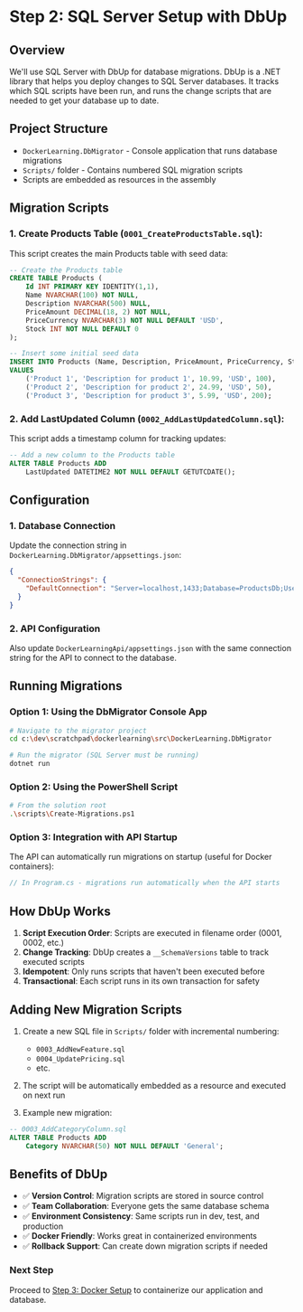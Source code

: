 # Step 2: SQL Server Setup with DbUp

## Overview
We'll use SQL Server with DbUp for database migrations. DbUp is a .NET library that helps you deploy changes to SQL Server databases. It tracks which SQL scripts have been run, and runs the change scripts that are needed to get your database up to date.

## Project Structure
- `DockerLearning.DbMigrator` - Console application that runs database migrations
- `Scripts/` folder - Contains numbered SQL migration scripts
- Scripts are embedded as resources in the assembly

## Migration Scripts

### 1. Create Products Table (`0001_CreateProductsTable.sql`):
This script creates the main Products table with seed data:

```sql
-- Create the Products table
CREATE TABLE Products (
    Id INT PRIMARY KEY IDENTITY(1,1),
    Name NVARCHAR(100) NOT NULL,
    Description NVARCHAR(500) NULL,
    PriceAmount DECIMAL(18, 2) NOT NULL,
    PriceCurrency NVARCHAR(3) NOT NULL DEFAULT 'USD',
    Stock INT NOT NULL DEFAULT 0
);

-- Insert some initial seed data
INSERT INTO Products (Name, Description, PriceAmount, PriceCurrency, Stock)
VALUES 
    ('Product 1', 'Description for product 1', 10.99, 'USD', 100),
    ('Product 2', 'Description for product 2', 24.99, 'USD', 50),
    ('Product 3', 'Description for product 3', 5.99, 'USD', 200);
```

### 2. Add LastUpdated Column (`0002_AddLastUpdatedColumn.sql`):
This script adds a timestamp column for tracking updates:

```sql
-- Add a new column to the Products table
ALTER TABLE Products ADD 
    LastUpdated DATETIME2 NOT NULL DEFAULT GETUTCDATE();
```

## Configuration

### 1. Database Connection
Update the connection string in `DockerLearning.DbMigrator/appsettings.json`:

```json
{
  "ConnectionStrings": {
    "DefaultConnection": "Server=localhost,1433;Database=ProductsDb;User Id=sa;Password=YourStrong@Passw0rd;TrustServerCertificate=True;"
  }
}
```

### 2. API Configuration
Also update `DockerLearningApi/appsettings.json` with the same connection string for the API to connect to the database.

## Running Migrations

### Option 1: Using the DbMigrator Console App
```bash
# Navigate to the migrator project
cd c:\dev\scratchpad\dockerlearning\src\DockerLearning.DbMigrator

# Run the migrator (SQL Server must be running)
dotnet run
```

### Option 2: Using the PowerShell Script
```bash
# From the solution root
.\scripts\Create-Migrations.ps1
```

### Option 3: Integration with API Startup
The API can automatically run migrations on startup (useful for Docker containers):

```csharp
// In Program.cs - migrations run automatically when the API starts
```

## How DbUp Works

1. **Script Execution Order**: Scripts are executed in filename order (0001, 0002, etc.)
2. **Change Tracking**: DbUp creates a `__SchemaVersions` table to track executed scripts
3. **Idempotent**: Only runs scripts that haven't been executed before
4. **Transactional**: Each script runs in its own transaction for safety

## Adding New Migration Scripts

1. Create a new SQL file in `Scripts/` folder with incremental numbering:
   - `0003_AddNewFeature.sql`
   - `0004_UpdatePricing.sql`
   - etc.

2. The script will be automatically embedded as a resource and executed on next run

3. Example new migration:
```sql
-- 0003_AddCategoryColumn.sql
ALTER TABLE Products ADD 
    Category NVARCHAR(50) NOT NULL DEFAULT 'General';
```

## Benefits of DbUp

- ✅ **Version Control**: Migration scripts are stored in source control
- ✅ **Team Collaboration**: Everyone gets the same database schema
- ✅ **Environment Consistency**: Same scripts run in dev, test, and production
- ✅ **Docker Friendly**: Works great in containerized environments
- ✅ **Rollback Support**: Can create down migration scripts if needed

### Next Step
Proceed to [Step 3: Docker Setup](../03-docker-setup/README.md) to containerize our application and database.